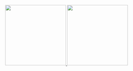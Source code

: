 <a href="https://github.com/NicolasFirmo">
<div align="center">
<img height="200em" src="https://github-readme-stats.vercel.app/api?username=NicolasFirmo&include_all_commits=true&count_private=true&show_icons=true&theme=monokai"/>
<img height="200em" src="https://github-readme-stats.vercel.app/api/top-langs/?username=NicolasFirmo&langs_count=10&layout=compact&theme=monokai"/>
</div>

